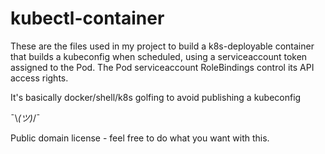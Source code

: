 # kubectl-container

These are the files used in my project to build a k8s-deployable container that 
builds a kubeconfig when scheduled, using a serviceaccount token assigned to the
Pod. The Pod serviceaccount RoleBindings control its API access rights.

It's basically docker/shell/k8s golfing to avoid publishing a kubeconfig

¯\\_(ツ)_/¯ 

Public domain license - feel free to do what you want with this.
